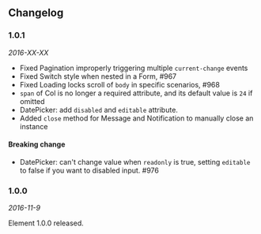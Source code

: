 ## Changelog

### 1.0.1

*2016-XX-XX*

- Fixed Pagination improperly triggering multiple `current-change` events
- Fixed Switch style when nested in a Form, #967
- Fixed Loading locks scroll of `body` in specific scenarios, #968
- `span` of Col is no longer a required attribute, and its default value is `24` if omitted
- DatePicker: add `disabled` and `editable` attribute.
- Added `close` method for Message and Notification to manually close an instance

#### Breaking change
- DatePicker: can't change value when `readonly` is true, setting `editable` to false if you want to disabled input. #976

### 1.0.0

*2016-11-9*

Element 1.0.0 released.
